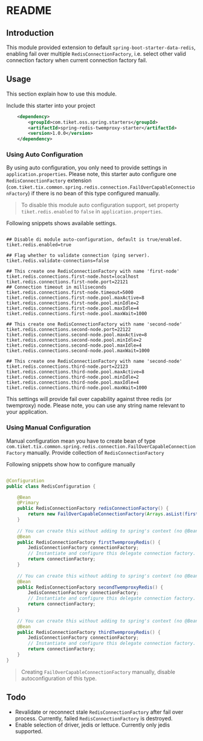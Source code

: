 # README

## Introduction

This module provided extension to default ```spring-boot-starter-data-redis```, enabling fail over multiple ```RedisConnectionFactory```, i.e. select other valid connection factory when current connection factory fail.

## Usage

This section explain how to use this module.

Include this starter into your project

```xml
    <dependency>
        <groupId>com.tiket.oss.spring.starters</groupId>
        <artifactId>spring-redis-twemproxy-starter</artifactId>
        <version>1.0.0</version>
    </dependency>
```

### Using Auto Configuration

By using auto configuration, you only need to provide settings in ```application.properties```. Please note, this starter auto configure one ```RedisConnectionFactory``` extension (```com.tiket.tix.common.spring.redis.connection.FailOverCapableConnectionFactory```) if there is no bean of this type configured manually.

> To disable this module auto configuration support, set property ```tiket.redis.enabled``` to ```false``` in ```application.properties```.

Following snippets shows available settings.

```properties

## Disable di module auto-configuration, default is true/enabled.
tiket.redis.enabled=true

## Flag whether to validate connection (ping server).
tiket.redis.validate-connections=false

## This create one RedisConnectionFactory with name 'first-node'
tiket.redis.connections.first-node.host=localhost
tiket.redis.connections.first-node.port=22121
## Connection timeout in milliseconds
tiket.redis.connections.first-node.timeout=5000
tiket.redis.connections.first-node.pool.maxActive=8
tiket.redis.connections.first-node.pool.minIdle=2
tiket.redis.connections.first-node.pool.maxIdle=4
tiket.redis.connections.first-node.pool.maxWait=1000

## This create one RedisConnectionFactory with name 'second-node'
tiket.redis.connections.second-node.port=22122
tiket.redis.connections.second-node.pool.maxActive=8
tiket.redis.connections.second-node.pool.minIdle=2
tiket.redis.connections.second-node.pool.maxIdle=4
tiket.redis.connections.second-node.pool.maxWait=1000

## This create one RedisConnectionFactory with name 'second-node'
tiket.redis.connections.third-node.port=22123
tiket.redis.connections.third-node.pool.maxActive=8
tiket.redis.connections.third-node.pool.minIdle=2
tiket.redis.connections.third-node.pool.maxIdle=4
tiket.redis.connections.third-node.pool.maxWait=1000

```

This settings will provide fail over capability against three redis (or twemproxy) node. Please note, you can use any string name relevant to your application.

### Using Manual Configuration

Manual configuration mean you have to create bean of type ```com.tiket.tix.common.spring.redis.connection.FailOverCapableConnectionFactory``` manually. Provide collection of ```RedisConnectionFactory```

Following snippets show how to configure manually

```java

@Configuration
public class RedisConfiguration {

    @Bean
    @Primary
    public RedisConnectionFactory redisConnectionFactory() {
        return new FailOverCapableConnectionFactory(Arrays.asList(firstTwemproxyRedis(), secondTwemproxyRedis(), thirdTwemproxyRedis()));
    }
    
    // You can create this without adding to spring's context (no @Bean), by don't forget to call ```afterPropertySet``` after configuring.
    @Bean
    public RedisConnectionFactory firstTwemproxyRedis() {
        JedisConnectionFactory connectionFactory;
        // Instantiate and configure this delegate connection factory.
        return connectionFactory;
    }
    
    // You can create this without adding to spring's context (no @Bean), by don't forget to call ```afterPropertySet``` after configuring.
    @Bean
    public RedisConnectionFactory secondTwemproxyRedis() {
        JedisConnectionFactory connectionFactory;
        // Instantiate and configure this delegate connection factory.
        return connectionFactory;
    }
    
    // You can create this without adding to spring's context (no @Bean), by don't forget to call ```afterPropertySet``` after configuring.
    @Bean
    public RedisConnectionFactory thirdTwemproxyRedis() {
        JedisConnectionFactory connectionFactory;
        // Instantiate and configure this delegate connection factory.
        return connectionFactory;
    }
}

```

> Creating ```FailOverCapableConnectionFactory``` manually, disable autoconfiguration of this type.

## Todo

- Revalidate or reconnect stale ```RedisConnectionFactory``` after fail over process. Currently, failed ```RedisConnectionFactory``` is destroyed.
- Enable selection of driver, jedis or lettuce. Currently only jedis supported.
